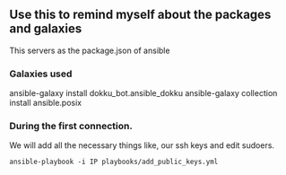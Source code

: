 ## Use this to remind myself about the packages and galaxies

This servers as the package.json of ansible

### Galaxies used

ansible-galaxy install dokku_bot.ansible_dokku
ansible-galaxy collection install ansible.posix

### During the first connection.

We will add all the necessary things like, our ssh keys and edit sudoers.

```
ansible-playbook -i IP playbooks/add_public_keys.yml
```
